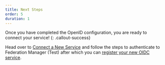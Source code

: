 ```yaml
---
title: Next Steps
order: 5
duration: 1
---
```


Once you have completed the OpenID configuration, you are ready to connect your service!
{: .callout-success}

Head over to [Connect a New Service](/connect-a-service/01-overview) and follow the steps to authenticate to
Federation Manager (Test) after which you can [register your new OIDC service](/connect-an-oidc-service/01-overview).